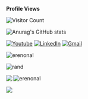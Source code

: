**Profile Views**

![Visitor Count](https://profile-counter.glitch.me/{melihbodr}/count.svg)

![Anurag's GitHub stats](https://github-readme-stats.vercel.app/api?username=melihbodur&show_icons=true&theme=white)

[<img alt="Youtube" src="https://img.shields.io/badge/Youtube%20-%23FF0000.svg?&style=for-the-badge&logo=YouTube&logoColor=white"/>](https://www.youtube.com/channel/UCtvccweD3LKUPrCfW9w3wvg) [<img alt="LinkedIn" src="https://img.shields.io/badge/linkedin%20-%230077B5.svg?&style=for-the-badge&logo=linkedin&logoColor=white"/>](https://www.linkedin.com/in/melihbdr/) [<img alt="Gmail" src="https://img.shields.io/badge/@MELİHBDR.1995@GMAİL.COM-D14836?style=for-the-badge&logo=gmail&logoColor=white" />](melihbdr.1995@gmail.com)






    

<p align="left"> <img src="https://komarev.com/ghpvc/?username=erenonal" alt="erenonal" /> </p>


![rand](https://rand-xyz.now.sh/api/hello)
</p>
<img align='left' src="https://github-readme-stats.vercel.app/api?username=melihbodur&show_icons=true">

<p align="left"> <img src="https://komarev.com/ghpvc/?username=melihbodur" alt="erenonal" /> </p>




<img align='left' src="https://github-readme-stats.vercel.app/api?username=melihbodur&show_icons=true">


